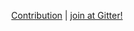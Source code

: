 <p align="center"><a href="https://github.com/TheAlgorithms/Python/blob/master/CONTRIBUTING.md">Contribution</a> | <a href="https://gitter.im/TheAlgorithms">join at Gitter!</a></p>